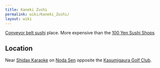 ```yaml
---
title: Kaneki Zushi
permalink: wiki/Kaneki_Zushi/
layout: wiki
---
```


[Conveyor belt sushi](/wiki/Conveyor_belt_sushi "wikilink") place. More
expensive than the [100 Yen Sushi Shops](100_Yen_Sushi_Shops "wikilink")

Location
--------

Near [Shidax Karaoke](/wiki/Shidax_Karaoke "wikilink") on [Noda
Sen](/wiki/Noda_Sen "wikilink") opposite the [Kasumigaura Golf
Club](/wiki/Kasumigaura_Golf_Club "wikilink").
